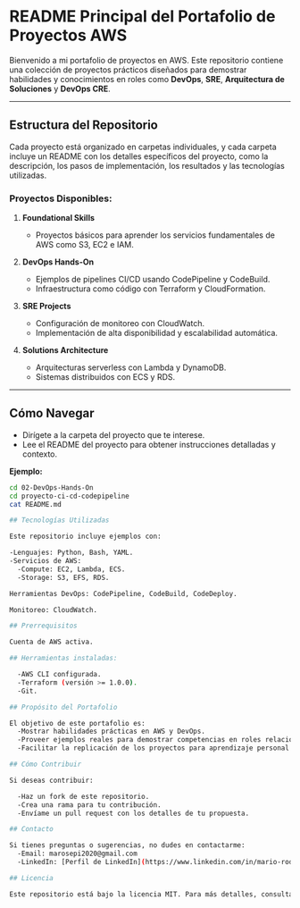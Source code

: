 # README Principal del Portafolio de Proyectos AWS

Bienvenido a mi portafolio de proyectos en AWS. Este repositorio contiene una colección de proyectos prácticos diseñados para demostrar habilidades y conocimientos en roles como **DevOps**, **SRE**, **Arquitectura de Soluciones** y **DevOps CRE**.

---

## Estructura del Repositorio

Cada proyecto está organizado en carpetas individuales, y cada carpeta incluye un README con los detalles específicos del proyecto, como la descripción, los pasos de implementación, los resultados y las tecnologías utilizadas.

### Proyectos Disponibles:

1. **Foundational Skills**
   - Proyectos básicos para aprender los servicios fundamentales de AWS como S3, EC2 e IAM.

2. **DevOps Hands-On**
   - Ejemplos de pipelines CI/CD usando CodePipeline y CodeBuild.
   - Infraestructura como código con Terraform y CloudFormation.

3. **SRE Projects**
   - Configuración de monitoreo con CloudWatch.
   - Implementación de alta disponibilidad y escalabilidad automática.

4. **Solutions Architecture**
   - Arquitecturas serverless con Lambda y DynamoDB.
   - Sistemas distribuidos con ECS y RDS.

---

## Cómo Navegar

- Dirígete a la carpeta del proyecto que te interese.
- Lee el README del proyecto para obtener instrucciones detalladas y contexto.

**Ejemplo:**
```bash
cd 02-DevOps-Hands-On
cd proyecto-ci-cd-codepipeline
cat README.md

## Tecnologías Utilizadas

Este repositorio incluye ejemplos con:

-Lenguajes: Python, Bash, YAML.
-Servicios de AWS:
  -Compute: EC2, Lambda, ECS.
  -Storage: S3, EFS, RDS.

Herramientas DevOps: CodePipeline, CodeBuild, CodeDeploy.

Monitoreo: CloudWatch.

## Prerrequisitos

Cuenta de AWS activa.

## Herramientas instaladas:

  -AWS CLI configurada.
  -Terraform (versión >= 1.0.0).
  -Git.

## Propósito del Portafolio

El objetivo de este portafolio es:
  -Mostrar habilidades prácticas en AWS y DevOps.
  -Proveer ejemplos reales para demostrar competencias en roles relacionados con DevOps, SRE y arquitectura de soluciones.
  -Facilitar la replicación de los proyectos para aprendizaje personal.

## Cómo Contribuir

Si deseas contribuir:

  -Haz un fork de este repositorio.
  -Crea una rama para tu contribución.
  -Envíame un pull request con los detalles de tu propuesta.

## Contacto

Si tienes preguntas o sugerencias, no dudes en contactarme:
  -Email: marosepi2020@gmail.com
  -LinkedIn: [Perfil de LinkedIn](https://www.linkedin.com/in/mario-rodrigo-serrano-pineda/)

## Licencia

Este repositorio está bajo la licencia MIT. Para más detalles, consulta el archivo LICENSE en el directorio raíz.
